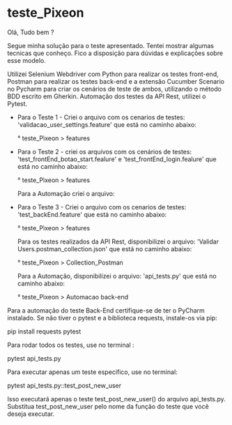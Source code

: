 # teste_Pixeon

Olá, Tudo bem ?

Segue minha solução para o teste apresentado. Tentei mostrar algumas tecnicas que conheço. Fico a disposição para dúvidas e explicações sobre esse modelo.

Utilizei Selenium Webdriver com Python para realizar os testes front-end, Postman para realizar os testes back-end e a extensão Cucumber Scenario no Pycharm para criar os cenários de teste de ambos, utilizando o método BDD escrito em Gherkin. Automação dos testes da API Rest, utilizei o Pytest.

* Para o Teste 1 - Criei o arquivo com os cenarios de testes: 'validacao_user_settings.feature' que está no caminho abaixo:

  ° teste_Pìxeon > features  

* Para o Teste 2 - criei os arquivos com os cenários de testes: 'test_frontEnd_botao_start.fealure' e 'test_frontEnd_login.fealure' que está no caminho abaixo:

     ° teste_Pìxeon > features  

  Para a Automação criei o arquivo:                 
  
* Para o Teste 3 - Criei o arquivo com os cenarios de testes: 'test_backEnd.feature' que está no caminho abaixo:

   ° teste_Pìxeon > features

  Para os testes realizados da API Rest, disponibilizei o arquivo: 'Validar Users.postman_collection.json'  que está no caminho abaixo:

   ° teste_Pìxeon > Collection_Postman
  
  Para a Automação, disponibilizei o arquivo:  'api_tests.py' que está no caminho abaixo:

  ° teste_Pìxeon > Automacao back-end

Para a automação do teste Back-End certifique-se de ter o PyCharm instalado. Se não tiver o pytest e a biblioteca requests, instale-os via pip:

pip install requests pytest

Para rodar todos os testes, use no terminal :

pytest api_tests.py

Para executar apenas um teste específico, use no terminal:

pytest api_tests.py::test_post_new_user

Isso executará apenas o teste test_post_new_user() do arquivo api_tests.py.
Substitua test_post_new_user pelo nome da função do teste que você deseja executar.

  
